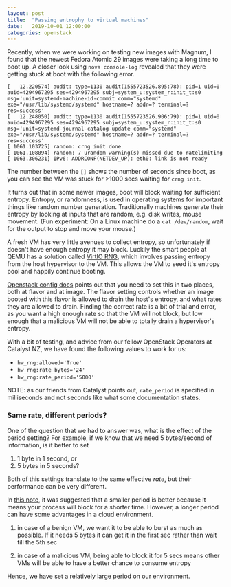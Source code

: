 ```yaml
---
layout: post
title:  "Passing entrophy to virtual machines"
date:   2019-10-01 12:00:00
categories: openstack
---
```

Recently, when we were working on testing new images with Magnum, I found that
the newest Fedora Atomic 29 images were taking a long time to boot up. A closer
look using `nova console-log` revealed that they were getting stuck at boot
with the following error.

```
[   12.220574] audit: type=1130 audit(1555723526.895:78): pid=1 uid=0 auid=4294967295 ses=4294967295 subj=system_u:system_r:init_t:s0 msg='unit=systemd-machine-id-commit comm="systemd" exe="/usr/lib/systemd/systemd" hostname=? addr=? terminal=? res=success'
[   12.248050] audit: type=1130 audit(1555723526.906:79): pid=1 uid=0 auid=4294967295 ses=4294967295 subj=system_u:system_r:init_t:s0 msg='unit=systemd-journal-catalog-update comm="systemd" exe="/usr/lib/systemd/systemd" hostname=? addr=? terminal=? res=success'
[ 1061.103725] random: crng init done
[ 1061.108094] random: 7 urandom warning(s) missed due to ratelimiting
[ 1063.306231] IPv6: ADDRCONF(NETDEV_UP): eth0: link is not ready
```

The number between the `[]` shows the number of seconds since boot, as you can
see the VM was stuck for >1000 secs waiting for `crng init`.

It turns out that in some newer images, boot will block waiting for sufficient
entropy. Entropy, or randomness, is used in operating systems for important
things like random number generation. Traditionally machines generate their
entropy by looking at inputs that are random, e.g. disk writes, mouse movement.
(Fun experiment: On a Linux machine do a `cat /dev/random`, wait for the output
to stop and move your mouse.)

A fresh VM has very little avenues to collect entropy, so unfortunately if
doesn't have enough entropy it may block. Luckily the smart people at QEMU has
a solution called [VirtIO RNG](https://wiki.qemu.org/Features/VirtIORNG), which
involves passing entropy from the host hypervisor to the VM. This allows the
VM to seed it's entropy pool and happily continue booting.

[Openstack config docs](https://wiki.openstack.org/wiki/LibvirtVirtioRng)
points out that you need to set this in two places, both at flavor and at
image. The flavor setting controls whether an image booted with this flavor is
allowed to drain the host's entropy, and what rates they are allowed to drain.
Finding the correct rate is a bit of trial and error, as you want a high enough
rate so that the VM will not block, but low enough that a malicious VM will not
be able to totally drain a hypervisor's entropy.

With a bit of testing, and advice from our fellow OpenStack Operators at
Catalyst NZ, we have found the following values to work for us:

* `hw_rng:allowed='True'`
* `hw_rng:rate_bytes='24'`
* `hw_rng:rate_period='5000'`

NOTE: as our friends from Catalyst points out, `rate_period` is specified in
milliseconds and not seconds like what some documentation states.

### Same rate, different periods?
One of the question that we had to answer was, what is the effect of the period
setting? For example, if we know that we need 5 bytes/second of information, is
it better to set

1. 1 byte in 1 second, or
2. 5 bytes in 5 seconds?

Both of this settings translate to the same effective _rate_, but their
performance can be very different.

In [this
note](https://wiki.qemu.org/Features/VirtIORNG#Effect_of_the_period_parameter),
it was suggested that a smaller period is better because it means your process
will block for a shorter time. However, a longer period can have some advantages
in a cloud environment.

1. in case of a benign VM, we want it to be able to burst as much as possible.
   If it needs 5 bytes it can get it in the first sec rather than wait till the
5th sec

2. in case of a malicious VM, being able to block it for 5 secs means other
   VMs will be able to have a better chance to consume entropy

Hence, we have set a relatively large period on our environment.
